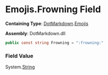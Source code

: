 # Emojis\.Frowning Field

**Containing Type**: [DotMarkdown](../../README.md)\.[Emojis](../README.md)

**Assembly**: DotMarkdown\.dll

```csharp
public const string Frowning = ":frowning:"
```

### Field Value

System\.[String](https://docs.microsoft.com/en-us/dotnet/api/system.string)